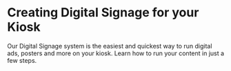 [_metadata_:title]:- 'Setup a Kiosk'
[_metadata_:description]:- "Learn how to setup a new Kiosk and connect it to your E Suite."
[_metadata_:author]:- "Dawar Rashid"
[_metadata_:tags]:- "kiosk setup,new kiosk,kiosks,hardware"
[_metadata_:date]:- "October 9 2022"


# Creating Digital Signage for your Kiosk
Our Digital Signage system is the easiest and quickest way to run digital ads, posters and more on your kiosk. Learn how to run your content in just a few steps.
